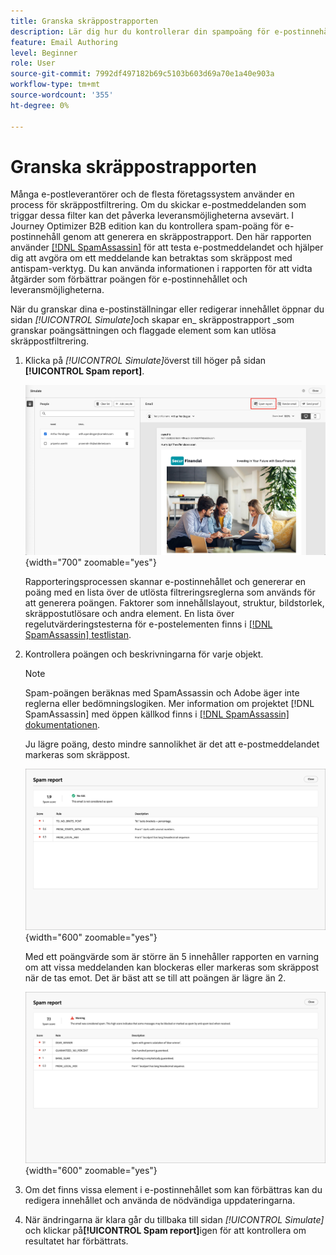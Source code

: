 ```yaml
---
title: Granska skräppostrapporten
description: Lär dig hur du kontrollerar din spampoäng för e-postinnehåll i en dedikerad skräppostrapport som förutser om Internet-leverantörer eller postlådeleverantörer anser det vara skräppost eller inte.
feature: Email Authoring
level: Beginner
role: User
source-git-commit: 7992df497182b69c5103b603d69a70e1a40e903a
workflow-type: tm+mt
source-wordcount: '355'
ht-degree: 0%

---
```


# Granska skräppostrapporten

Många e-postleverantörer och de flesta företagssystem använder en process för skräppostfiltrering. Om du skickar e-postmeddelanden som triggar dessa filter kan det påverka leveransmöjligheterna avsevärt. I Journey Optimizer B2B edition kan du kontrollera spam-poäng för e-postinnehåll genom att generera en skräppostrapport. Den här rapporten använder [[!DNL SpamAssassin]](https://spamassassin.apache.org/) för att testa e-postmeddelandet och hjälper dig att avgöra om ett meddelande kan betraktas som skräppost med antispam-verktyg. Du kan använda informationen i rapporten för att vidta åtgärder som förbättrar poängen för e-postinnehållet och leveransmöjligheterna.

När du granskar dina e-postinställningar eller redigerar innehållet öppnar du sidan _[!UICONTROL Simulate]_&#x200B;och skapar en_ skräppostrapport _som granskar poängsättningen och flaggade element som kan utlösa skräppostfiltrering.

1. Klicka på _[!UICONTROL Simulate]_&#x200B;överst till höger på sidan **[!UICONTROL Spam report]**.

   ![Rapporteringsknapp för skräppost](./assets/email-spam-report-button.png){width="700" zoomable="yes"}

   Rapporteringsprocessen skannar e-postinnehållet och genererar en poäng med en lista över de utlösta filtreringsreglerna som används för att generera poängen. Faktorer som innehållslayout, struktur, bildstorlek, skräppostutlösare och andra element. En lista över regelutvärderingstesterna för e-postelementen finns i [[!DNL SpamAssassin] testlistan](https://spamassassin.apache.org/old/tests_3_0_x.html).

1. Kontrollera poängen och beskrivningarna för varje objekt.

   >[!NOTE]
   >
   >Spam-poängen beräknas med SpamAssassin och Adobe äger inte reglerna eller bedömningslogiken. Mer information om projektet [!DNL SpamAssassin] med öppen källkod finns i [[!DNL SpamAssassin] dokumentationen](https://cwiki.apache.org/confluence/display/SPAMASSASSIN/).

   Ju lägre poäng, desto mindre sannolikhet är det att e-postmeddelandet markeras som skräppost.

   ![Positivt resultat för skräppost](./assets/email-spam-report-positive.png){width="600" zoomable="yes"}

   Med ett poängvärde som är större än 5 innehåller rapporten en varning om att vissa meddelanden kan blockeras eller markeras som skräppost när de tas emot. Det är bäst att se till att poängen är lägre än 2.

   ![Spam-rapport - nagativa poäng](./assets/email-spam-report-negative.png){width="600" zoomable="yes"}

1. Om det finns vissa element i e-postinnehållet som kan förbättras kan du redigera innehållet och använda de nödvändiga uppdateringarna.

1. När ändringarna är klara går du tillbaka till sidan _[!UICONTROL Simulate]_&#x200B;och klickar på&#x200B;**[!UICONTROL Spam report]**&#x200B;igen för att kontrollera om resultatet har förbättrats.



